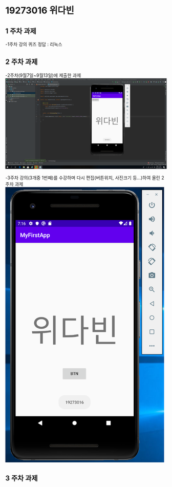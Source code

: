# 19273016 위다빈

## 1 주차 과제

-1주차 강의 퀴즈 정답 : 리눅스

## 2 주차 과제
-2주차(9월7일~9월13일)에 제출한 과제
<img width="" height="" src="./Png/캡스톤디자인_2주차 과제.png"></img>

-3주차 강의(3개중 1번째)를 수강하며 다시 편집(버튼위치, 사진크기 등...)하여 올린 2주차 과제 
<img width="" height="" src="./Png/2주차 과제(3주차-1 강의 실습).png"></img>

## 3 주차 과제

